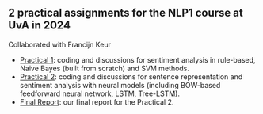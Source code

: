 ## 2 practical assignments for the NLP1 course at UvA in 2024  
Collaborated with Francijn Keur
- [Practical 1](11.12%20(discussion%20complete)%20-%20NLP1%202024%20Practical%201%20(student_version).ipynb): coding and discussions for sentiment analysis in rule-based, Naive Bayes (built from scratch) and SVM methods.
- [Practical 2](YunchongHuang_FrancijnKeur_NLP1_2024_Practical_2_(student_version).ipynb): coding and discussions for sentence representation and sentiment analysis with neural models (including BOW-based feedforward neural network, LSTM, Tree-LSTM).
- [Final Report](Francijn%20Keur,%20Yunchong%20Huang%20-%20NLP_Practical_2_Report.pdf): our final report for the Practical 2.
